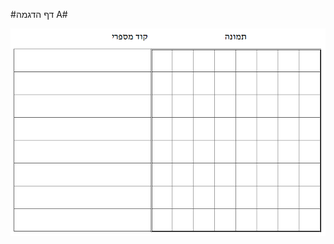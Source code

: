
#דף הדגמה A#

<div id="container" align="center">
  <img class="img-responsive" src="img04.png" title=""/>
</div>

